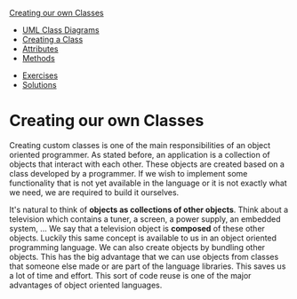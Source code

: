 [Creating our own Classes](../creating_own_classes/readme.md)
* [UML Class Diagrams](../creating_own_classes/uml_class_diagrams.md)
* [Creating a Class](../creating_own_classes/creating_a_class.md)
* [Attributes](../creating_own_classes/attributes.md)
* [Methods](../creating_own_classes/methods.md)
<!-- * [Constructors](../creating_own_classes/constructors.md) -->
* [Exercises](../creating_own_classes/exercises.md)
* [Solutions](../creating_own_classes/solutions.md)

# Creating our own Classes

Creating custom classes is one of the main responsibilities of an object oriented programmer. As stated before, an application is a collection of objects that interact with each other. These objects are created based on a class developed by a programmer. If we wish to implement some functionality that is not yet available in the language or it is not exactly what we need, we are required to build it ourselves.

<!-- Luckily even if a class is not readily available for us, we will be able to reuse other classes which contain a partial functionality of the class we which to create. -->

It's natural to think of **objects as collections of other objects**. Think about a television which contains a tuner, a screen, a power supply, an embedded system, ... We say that a television object is **composed** of these other objects. Luckily this same concept is available to us in an object oriented programming language. We can also create objects by bundling other objects. This has the big advantage that we can use objects from classes that someone else made or are part of the language libraries. This saves us a lot of time and effort. This sort of code reuse is one of the major advantages of object oriented languages.
